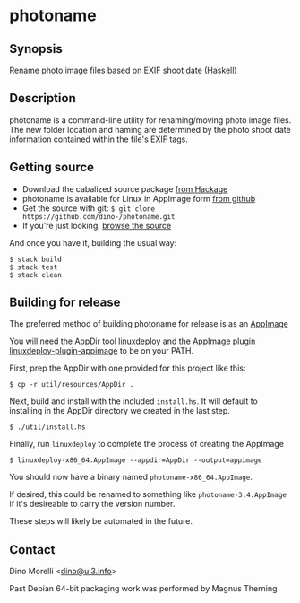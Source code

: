 # photoname


## Synopsis

Rename photo image files based on EXIF shoot date (Haskell)


## Description

photoname is a command-line utility for renaming/moving photo image
files. The new folder location and naming are determined by the
photo shoot date information contained within the file's EXIF tags.


## Getting source

- Download the cabalized source package [from Hackage](http://hackage.haskell.org/package/photoname)
- photoname is available for Linux in AppImage form [from github](https://github.com/dino-/photoname/releases)
- Get the source with git: `$ git clone https://github.com/dino-/photoname.git`
- If you're just looking, [browse the source](https://github.com/dino-/photoname)

And once you have it, building the usual way:

    $ stack build
    $ stack test
    $ stack clean


## Building for release

The preferred method of building photoname for release is as an
[AppImage](https://appimage.org/)

You will need the AppDir tool [linuxdeploy](https://github.com/linuxdeploy/linuxdeploy)
and the AppImage plugin [linuxdeploy-plugin-appimage](https://github.com/linuxdeploy/linuxdeploy-plugin-appimage)
to be on your PATH.

First, prep the AppDir with one provided for this project like this:

    $ cp -r util/resources/AppDir .

Next, build and install with the included `install.hs`. It will default to
installing in the AppDir directory we created in the last step.

    $ ./util/install.hs

Finally, run `linuxdeploy` to complete the process of creating the AppImage

    $ linuxdeploy-x86_64.AppImage --appdir=AppDir --output=appimage

You should now have a binary named `photoname-x86_64.AppImage`.

If desired, this could be renamed to something like `photoname-3.4.AppImage` if
it's desireable to carry the version number.

These steps will likely be automated in the future.


## Contact

Dino Morelli <[dino@ui3.info](mailto:dino@ui3.info)>

Past Debian 64-bit packaging work was performed by Magnus Therning
